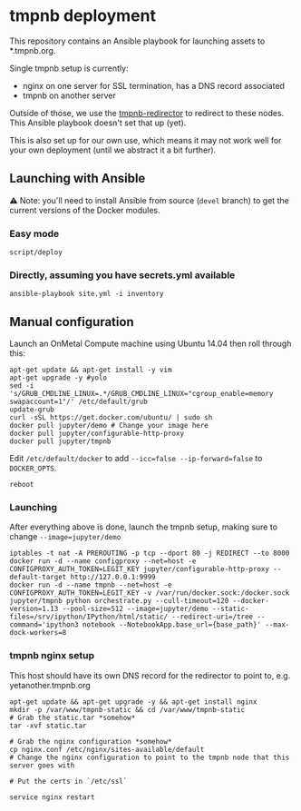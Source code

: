 # tmpnb deployment

This repository contains an Ansible playbook for launching assets to *.tmpnb.org.

Single tmpnb setup is currently:

* nginx on one server for SSL termination, has a DNS record associated
* tmpnb on another server

Outside of those, we use the [tmpnb-redirector](https://github.com/jupyter/tmpnb-redirector) to redirect to these nodes. This Ansible playbook doesn't set that up (yet).

This is also set up for our own use, which means it may not work well for your own deployment (until we abstract it a bit further).

## Launching with Ansible

:warning: Note: you'll need to install Ansible from source (`devel` branch) to get the current versions of the Docker modules.

### Easy mode

```
script/deploy
```

### Directly, assuming you have secrets.yml available

```
ansible-playbook site.yml -i inventory
```


## Manual configuration

Launch an OnMetal Compute machine using Ubuntu 14.04 then roll through this:

```
apt-get update && apt-get install -y vim
apt-get upgrade -y #yolo
sed -i 's/GRUB_CMDLINE_LINUX=.*/GRUB_CMDLINE_LINUX="cgroup_enable=memory swapaccount=1"/' /etc/default/grub
update-grub
curl -sSL https://get.docker.com/ubuntu/ | sudo sh
docker pull jupyter/demo # Change your image here
docker pull jupyter/configurable-http-proxy
docker pull jupyter/tmpnb
```

Edit `/etc/default/docker` to add `--icc=false --ip-forward=false` to `DOCKER_OPTS`.

```
reboot
```

### Launching

After everything above is done, launch the tmpnb setup, making sure to change `--image=jupyter/demo`

```
iptables -t nat -A PREROUTING -p tcp --dport 80 -j REDIRECT --to 8000
docker run -d --name configproxy --net=host -e CONFIGPROXY_AUTH_TOKEN=LEGIT_KEY jupyter/configurable-http-proxy --default-target http://127.0.0.1:9999
docker run -d --name tmpnb --net=host -e CONFIGPROXY_AUTH_TOKEN=LEGIT_KEY -v /var/run/docker.sock:/docker.sock jupyter/tmpnb python orchestrate.py --cull-timeout=120 --docker-version=1.13 --pool-size=512 --image=jupyter/demo --static-files=/srv/ipython/IPython/html/static/ --redirect-uri=/tree --command='ipython3 notebook --NotebookApp.base_url={base_path}' --max-dock-workers=8
```


### tmpnb nginx setup

This host should have its own DNS record for the redirector to point to, e.g. yetanother.tmpnb.org

```
apt-get update && apt-get upgrade -y && apt-get install nginx
mkdir -p /var/www/tmpnb-static && cd /var/www/tmpnb-static
# Grab the static.tar *somehow*
tar -xvf static.tar

# Grab the nginx configuration *somehow*
cp nginx.conf /etc/nginx/sites-available/default
# Change the nginx configuration to point to the tmpnb node that this server goes with

# Put the certs in `/etc/ssl`

service nginx restart
```

